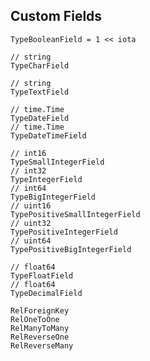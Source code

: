## Custom Fields

	TypeBooleanField = 1 << iota

	// string
	TypeCharField

	// string
	TypeTextField

	// time.Time
	TypeDateField
	// time.Time
	TypeDateTimeField

	// int16
	TypeSmallIntegerField
	// int32
	TypeIntegerField
	// int64
	TypeBigIntegerField
	// uint16
	TypePositiveSmallIntegerField
	// uint32
	TypePositiveIntegerField
	// uint64
	TypePositiveBigIntegerField

	// float64
	TypeFloatField
	// float64
	TypeDecimalField

	RelForeignKey
	RelOneToOne
	RelManyToMany
	RelReverseOne
	RelReverseMany